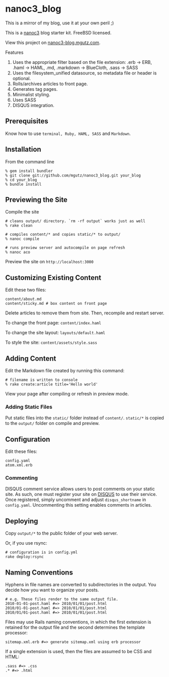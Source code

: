 # nanoc3_blog

This is a mirror of my blog, use it at your own peril ;)

This is a [nanoc3](http://nanoc.stoneship.org/) blog starter kit. FreeBSD licensed.

View this project on [nanoc3-blog.mgutz.com](http://nanoc3-blog.mgutz.com/).

Features

1. Uses the appropriate filter based on the file extension: .erb -> ERB, .haml -> HAML, .md, .markdown -> BlueCloth, .sass -> SASS
2. Uses the filesystem\_unified datasource, so metadata file or header is optional.
3. Rolls/archives articles to front page.
4. Generates tag pages.
5. Minimalist styling.
6. Uses SASS
7. DISQUS integration.

## Prerequisites

Know how to use `terminal, Ruby, HAML, SASS` and `Markdown`.

## Installation

From the command line

    % gem install bundler
    % git clone git://github.com/mgutz/nanoc3_blog.git your_blog
    % cd your_blog
    % bundle install

## Previewing the Site

Compile the site

    # cleans output/ directory. `rm -rf output` works just as well
    % rake clean 

    # compiles content/* and copies static/* to output/
    % nanoc compile

    # runs preview server and autocompile on page refresh
    % nanoc aco

Preview the site on `http://localhost:3000`


## Customizing Existing Content

Edit these two files:

    content/about.md
    content/sticky.md # box content on front page

Delete articles to remove them from site. Then, recompile and restart server.

To change the front page: `content/index.haml`

To change the site layout: `layouts/default.haml`

To style the site: `content/assets/style.sass`


## Adding Content

Edit the Markdown file created by running this command:

    # filename is written to console
    % rake create:article title='Hello world'

View your page after compiling or refresh in preview mode.


### Adding Static Files

Put static files into the `static/` folder instead of `content/`. `static/*` is copied to the `output/` folder on compile and preview.


## Configuration

Edit these files:

    config.yaml
    atom.xml.erb

### Commenting

DISQUS comment service allows users to post comments on your static site. As such, one must register your site on [DISQUS](http://disqus.com) to
use their service. Once registered, simply uncomment and adjust `disqus_shortname` in `config.yaml`. Uncommenting this setting
enables comments in articles.


## Deploying

Copy `output/*` to the public folder of your web server.

Or, if you use rsync:

    # configuration is in config.yml
    rake deploy:rsync

## Naming Conventions

Hyphens in file names are converted to subdirectories in the output. You decide how you want to organize
your posts. 

    # e.g. These files render to the same output file.
    2010-01-01-post.haml #=> 2010/01/01/post.html
    2010/01-01-post.haml #=> 2010/01/01/post.html
    2010/01/01-post.haml #=> 2010/01/01/post.html

Files may use Rails naming conventions, in which the first extension is retained for the output file
and the second determines the template processor:

    sitemap.xml.erb #=> generate sitemap.xml using erb processor

If a single extension is used, then the files are assumed to be CSS and HTML:

    .sass #=> .css
    .* #=> .html

